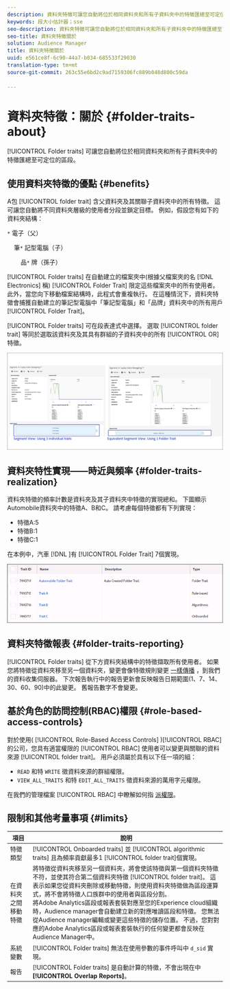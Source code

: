 ```yaml
---
description: 資料夾特徵可讓您自動將位於相同資料夾和所有子資料夾中的特徵匯總至可定位的區段。
keywords: 段大小估計器；sse
seo-description: 資料夾特徵可讓您自動將位於相同資料夾和所有子資料夾中的特徵匯總至可定位的區段。
seo-title: 資料夾特徵關於
solution: Audience Manager
title: 資料夾特徵關於
uuid: e561ce8f-6c90-44a7-b034-685533f29030
translation-type: tm+mt
source-git-commit: 263c55e6bd2c9ad7159306fc889b048d800c59da

---
```



# 資料夾特徵：關於 {#folder-traits-about}

[!UICONTROL Folder traits] 可讓您自動將位於相同資料夾和所有子資料夾中的特徵匯總至可定位的區段。

## 使用資料夾特徵的優點 {#benefits}

A包 [!UICONTROL folder trait] 含父資料夾及其關聯子資料夾中的所有特徵。 這可讓您自動將不同資料夾層級的使用者分段並鎖定目標。 例如，假設您有如下的資料夾結構：

`*` 電子（父）

    筆`*` 記型電腦（子）

        品`*` 牌（孫子）

[!UICONTROL Folder traits] 在自動建立的檔案夾中(根據父檔案夾的名 [!DNL Electronics] 稱) [!UICONTROL Folder Trait] 限定這些檔案夾中的所有使用者。 此外，當您向下移動檔案結構時，此程式會重複執行。 在這種情況下，資料夾特徵會捕獲自動建立的筆記型電腦中「筆記型電腦」和「品牌」資料夾中的所有用戶 [!UICONTROL Folder Trait]。

[!UICONTROL Folder traits] 可在段表達式中選擇。 選取 [!UICONTROL folder trait] 等同於選取該資料夾及其具有群組的子資料夾中的所有 [!UICONTROL OR] 特徵。

![](assets/folder-traits-compare-border.jpg)

## 資料夾特性實現——時近與頻率 {#folder-traits-realization}

資料夾特徵的頻率計數是資料夾及其子資料夾中特徵的實現總和。 下圖顯示Automobile資料夾中的特徵A、B和C。 請考慮每個特徵都有下列實現：

* 特徵A:5
* 特徵B:1
* 特徵C:1

在本例中，汽車 [!DNL ]有 [!UICONTROL Folder Trait] 7個實現。

![](assets/folder_traits_rollup_border.png)

## 資料夾特徵報表 {#folder-traits-reporting}

[!UICONTROL Folder traits] 從下方資料夾結構中的特徵擷取所有使用者。 如果您將特徵從資料夾移至另一個資料夾，變更會像特徵規則變更 [一樣傳播](../../reference/system-components/components-data-collection.md) ，到我們的資料收集伺服器。 下次報告執行中的報告更新會反映報告日期範圍(1、7、14、30、60、90)中的此變更。 舊報告數字不會變更。

## 基於角色的訪問控制(RBAC)權限 {#role-based-access-controls}

對於使用( [!UICONTROL Role-Based Access Controls] )[!UICONTROL RBAC]的公司，您具有適當權限的 [!UICONTROL RBAC] 使用者可以變更與關聯的資料來源 [!UICONTROL folder trait]。 用戶必須屬於具有以下任一項的組：

* `READ` 和特 `WRITE` 徵資料來源的群組權限。
* `VIEW_ALL_TRAITS` 和特 `EDIT_ALL_TRAITS` 徵資料來源的萬用字元權限。

在我們的管理檔案 [!UICONTROL RBAC] 中瞭解如何指 [派權限](../../features/administration/administration-overview.md#create-group)。

## 限制和其他考量事項 {#limits}

| 項目 | 說明 |
|---|---|
| 特徵類型 | [!UICONTROL Onboarded traits] 並 [!UICONTROL algorithmic traits] 且為頻率貢獻最多1 [!UICONTROL folder trait]個實現。 |
| 在資料夾之間移動特徵 | 將特徵從資料夾移至另一個資料夾，將會使該特徵與第一個資料夾特徵不符，並使其符合第二個資料夾特徵 [!UICONTROL folder trait]。 這表示如果您從資料夾刪除或移動特徵，則使用資料夾特徵做為區段運算式，將不會將特徵人口族群中的使用者與區段分割。 <br> 將Adobe Analytics區段或報表套裝對應至您的Experience cloud組織時，Audience manager會自動建立新的對應唯讀區段和特徵。 您無法從Audience manager編輯或變更這些特徵的儲存位置。 不過，您對對應的Adobe Analytics區段或報表套裝執行的任何變更都會反映在Audience Manager中。 |
| 系統變數 | [!UICONTROL Folder traits] 無法在使用參數的事件呼叫中 `d_sid` 實現。 |
| 報告 | [!UICONTROL Folder traits] 是自動計算的特徵，不會出現在中 **[!UICONTROL Overlap Reports]**。 |
